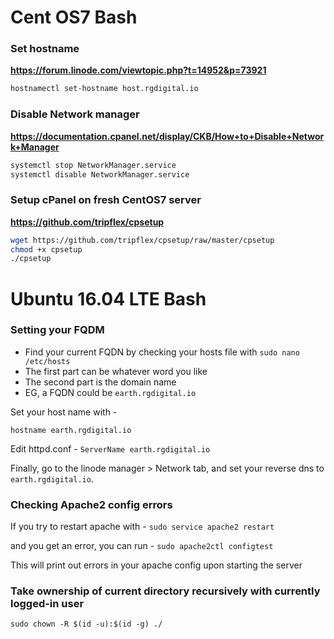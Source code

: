 # Cent OS7 Bash

### Set hostname
**https://forum.linode.com/viewtopic.php?t=14952&p=73921**
```bash
hostnamectl set-hostname host.rgdigital.io
```

### Disable Network manager
**https://documentation.cpanel.net/display/CKB/How+to+Disable+Network+Manager**
```bash
systemctl stop NetworkManager.service
systemctl disable NetworkManager.service
```

### Setup cPanel on fresh CentOS7 server
**https://github.com/tripflex/cpsetup**
```bash
wget https://github.com/tripflex/cpsetup/raw/master/cpsetup
chmod +x cpsetup
./cpsetup
```

# Ubuntu 16.04 LTE Bash

### Setting your FQDM

- Find your current FQDN by checking your hosts file with `sudo nano /etc/hosts`
- The first part can be whatever word you like
- The second part is the domain name
- EG, a FQDN could be `earth.rgdigital.io`

Set your host name with -

`hostname earth.rgdigital.io`

Edit httpd.conf -
`ServerName earth.rgdigital.io`

Finally, go to the linode manager > Network tab, and set your reverse dns to `earth.rgdigital.io`.

### Checking Apache2 config errors

If you try to restart apache with -
`sudo service apache2 restart`

and you get an error, you can run -
`sudo apache2ctl configtest`

This will print out errors in your apache config upon starting the server

### Take ownership of current directory recursively with currently logged-in user
`sudo chown -R $(id -u):$(id -g) ./`
